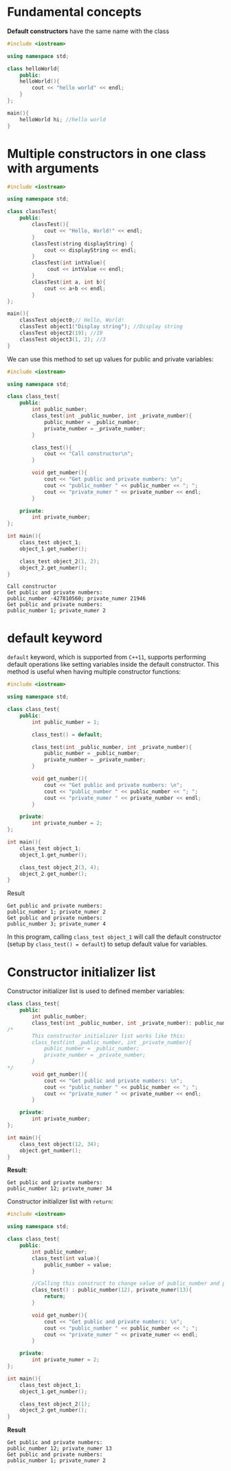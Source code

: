 # Fundamental concepts

**Default constructors** have the same name with the class

```cpp
#include <iostream>

using namespace std;

class helloWorld{
	public:
	helloWorld(){
		cout << "hello world" << endl;
	}
};

main(){
	helloWorld hi; //hello world
}
```

# Multiple constructors in one class with arguments

```c++
#include <iostream>

using namespace std;

class classTest{
	public:
    	classTest(){
            cout << "Hello, World!" << endl;
	    }
        classTest(string displayString) {
            cout << displayString << endl;
        }
        classTest(int intValue){
             cout << intValue << endl;
        }
        classTest(int a, int b){
            cout << a+b << endl;
        }
};

main(){
	classTest object0;// Hello, World!
    classTest object1("Display string"); //Display string
    classTest object2(19); //19
    classTest object3(1, 2); //3   
}
```

We can use this method to set up values for public and private variables:

```cpp
#include <iostream>

using namespace std;

class class_test{
	public:
		int public_number;
        class_test(int _public_number, int _private_number){
            public_number = _public_number;
            private_number = _private_number;
        }

        class_test(){
            cout << "Call constructor\n";
        }

		void get_number(){
            cout << "Get public and private numbers: \n";
            cout << "public_number " << public_number << "; ";
            cout << "private_numer " << private_number << endl;
		}

	private:
		int private_number;
};

int main(){
	class_test object_1;
	object_1.get_number();

    class_test object_2(1, 2);
	object_2.get_number();
}
```

```
Call constructor
Get public and private numbers:
public_number -427810560; private_numer 21946
Get public and private numbers:
public_number 1; private_numer 2
```

# default keyword

``default`` keyword, which is supported from ``C++11``, supports performing default operations like setting variables inside the default constructor. This method is useful when having multiple constructor functions:

```cpp
#include <iostream>

using namespace std;

class class_test{
	public:
		int public_number = 1;

		class_test() = default;

        class_test(int _public_number, int _private_number){
            public_number = _public_number;
            private_number = _private_number;
        }

		void get_number(){
            cout << "Get public and private numbers: \n";
            cout << "public_number " << public_number << "; ";
            cout << "private_numer " << private_number << endl;
		}

	private:
		int private_number = 2;
};

int main(){
	class_test object_1;
	object_1.get_number();

    class_test object_2(3, 4);
	object_2.get_number();
}
```
	
Result

```
Get public and private numbers:
public_number 1; private_numer 2
Get public and private numbers:
public_number 3; private_numer 4
```

In this program, calling ``class_test object_1`` will call the default constructor (setup by ``class_test() = default``) to setup default value for variables.

# Constructor initializer list

Constructor initializer list is used to defined member variables:
```cpp
class class_test{
	public:
		int public_number;
        class_test(int _public_number, int _private_number): public_number(_public_number), private_number(_private_number) {}
/*
        This constructor initializer list works like this:
        class_test(int _public_number, int _private_number){
            public_number = _public_number;
            private_number = _private_number;
        }
*/
		void get_number(){
            cout << "Get public and private numbers: \n";
            cout << "public_number " << public_number << "; ";
            cout << "private_numer " << private_number << endl;
		}

	private:
		int private_number;
};

int main(){
    class_test object(12, 34);
	object.get_number();
}
```
**Result**:
```
Get public and private numbers:
public_number 12; private_numer 34
```

Constructor initializer list with ``return``:

```cpp
#include <iostream>

using namespace std;

class class_test{
	public:
		int public_number;
        class_test(int value){
            public_number = value;
        }

        //Calling this construct to change value of public_number and private_numer
        class_test() : public_number(12), private_numer(13){
            return;
        }

		void get_number(){
            cout << "Get public and private numbers: \n";
            cout << "public_number " << public_number << "; ";
            cout << "private_numer " << private_numer << endl;
		}

	private:
		int private_numer = 2;
};

int main(){
	class_test object_1;
	object_1.get_number();

    class_test object_2(1);
	object_2.get_number();
}
```

**Result**
```
Get public and private numbers:
public_number 12; private_numer 13
Get public and private numbers:
public_number 1; private_numer 2
```
